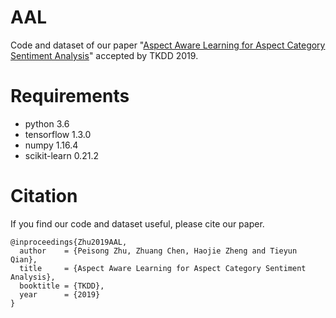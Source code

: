 # AAL

Code and dataset of our paper "[Aspect Aware Learning for Aspect Category Sentiment Analysis](https://dl.acm.org/citation.cfm?id=3350487)" accepted by TKDD 2019.

# Requirements
* python 3.6
* tensorflow 1.3.0
* numpy 1.16.4
* scikit-learn 0.21.2

# Citation
If you find our code and dataset useful, please cite our paper.  
  
```
@inproceedings{Zhu2019AAL,
  author    = {Peisong Zhu, Zhuang Chen, Haojie Zheng and Tieyun Qian},
  title     = {Aspect Aware Learning for Aspect Category Sentiment Analysis},
  booktitle = {TKDD},
  year      = {2019}
}
```
